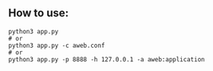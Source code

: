 ## How to use:
```shell
python3 app.py
# or
python3 app.py -c aweb.conf
# or
python3 app.py -p 8888 -h 127.0.0.1 -a aweb:application
```